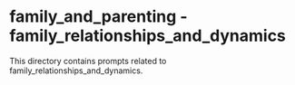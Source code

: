 # family_and_parenting - family_relationships_and_dynamics

This directory contains prompts related to family_relationships_and_dynamics.